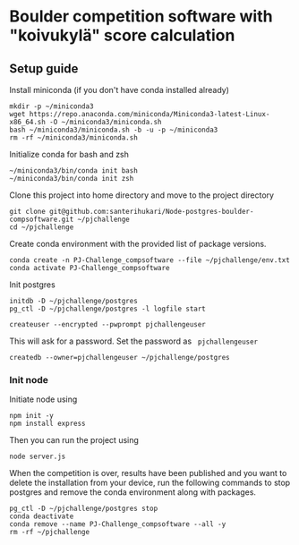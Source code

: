 # Boulder competition software with "koivukylä" score calculation


## Setup guide

Install miniconda (if you don't have conda installed already)
```
mkdir -p ~/miniconda3
wget https://repo.anaconda.com/miniconda/Miniconda3-latest-Linux-x86_64.sh -O ~/miniconda3/miniconda.sh
bash ~/miniconda3/miniconda.sh -b -u -p ~/miniconda3
rm -rf ~/miniconda3/miniconda.sh
```
Initialize conda for bash and zsh
```
~/miniconda3/bin/conda init bash
~/miniconda3/bin/conda init zsh
```
Clone this project into home directory and move to the project directory
```
git clone git@github.com:santerihukari/Node-postgres-boulder-compsoftware.git ~/pjchallenge
cd ~/pjchallenge
```

Create conda environment with the provided list of package versions.
```
conda create -n PJ-Challenge_compsoftware --file ~/pjchallenge/env.txt
conda activate PJ-Challenge_compsoftware
```

Init postgres
```
initdb -D ~/pjchallenge/postgres
pg_ctl -D ~/pjchallenge/postgres -l logfile start

createuser --encrypted --pwprompt pjchallengeuser
```
This will ask for a password. Set the password as ```
pjchallengeuser```


```
createdb --owner=pjchallengeuser ~/pjchallenge/postgres

```
### Init node
Initiate node using
```
npm init -y
npm install express
```

Then you can run the project using
```
node server.js 
```


When the competition is over, results have been published and you want to delete the installation from your device, run the following commands to stop postgres and remove the conda environment along with packages.
```
pg_ctl -D ~/pjchallenge/postgres stop
conda deactivate
conda remove --name PJ-Challenge_compsoftware --all -y
rm -rf ~/pjchallenge
```